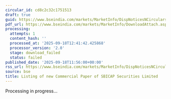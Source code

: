```yaml
---
circular_id: cd8c2c32c1751513
draft: true
guid: https://www.bseindia.com/markets/MarketInfo/DispNoticesNCirculars.aspx?Noticeid={765668D9-833B-4CCA-8BCA-B69B1DD62C2D}&noticeno=20250918-32&dt=09/18/2025&icount=32&totcount=41&flag=0
pdf_url: https://www.bseindia.com/markets/MarketInfo/DownloadAttach.aspx?id=20250918-32&attachedId=
processing:
  attempts: 1
  content_hash: ''
  processed_at: '2025-09-18T12:41:42.425868'
  processor_version: '2.0'
  stage: download_failed
  status: failed
published_date: '2025-09-18T11:56:00+00:00'
rss_url: https://www.bseindia.com/markets/MarketInfo/DispNoticesNCirculars.aspx?Noticeid={765668D9-833B-4CCA-8BCA-B69B1DD62C2D}&noticeno=20250918-32&dt=09/18/2025&icount=32&totcount=41&flag=0
source: bse
title: Listing of new Commercial Paper of SBICAP Securities Limited
---
```


Processing in progress...